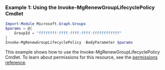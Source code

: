 ### Example 1: Using the Invoke-MgRenewGroupLifecyclePolicy Cmdlet
```powershell
Import-Module Microsoft.Graph.Groups
$params = @{
	GroupId = "ffffffff-ffff-ffff-ffff-ffffffffffff"
}
Invoke-MgRenewGroupLifecyclePolicy -BodyParameter $params
```
This example shows how to use the Invoke-MgRenewGroupLifecyclePolicy Cmdlet.
To learn about permissions for this resource, see the [permissions reference](/graph/permissions-reference).
